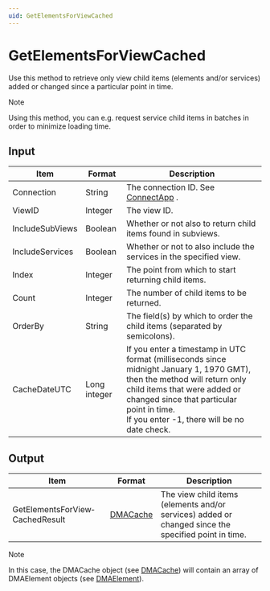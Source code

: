 ```yaml
---
uid: GetElementsForViewCached
---
```


# GetElementsForViewCached

Use this method to retrieve only view child items (elements and/or services) added or changed since a particular point in time.

> [!NOTE]
> Using this method, you can e.g. request service child items in batches in order to minimize loading time.

## Input

| Item            | Format       | Description                                                                                                                                                                                                                                              |
|-----------------|--------------|----------------------------------------------------------------------------------------------------------------------------------------------------------------------------------------------------------------------------------------------------------|
| Connection      | String       | The connection ID. See [ConnectApp](xref:ConnectApp) .                                                                                                                                                                                                     |
| ViewID          | Integer      | The view ID.                                                                                                                                                                                                                                             |
| IncludeSubViews | Boolean      | Whether or not also to return child items found in subviews.                                                                                                                                                                                             |
| IncludeServices | Boolean      | Whether or not to also include the services in the specified view.                                                                                                                                                                                       |
| Index           | Integer      | The point from which to start returning child items.                                                                                                                                                                                                     |
| Count           | Integer      | The number of child items to be returned.                                                                                                                                                                                                                |
| OrderBy         | String       | The field(s) by which to order the child items (separated by semicolons).                                                                                                                                                                                |
| CacheDateUTC    | Long integer | If you enter a timestamp in UTC format (milliseconds since midnight January 1, 1970 GMT), then the method will return only child items that were added or changed since that particular point in time.<br> If you enter -1, there will be no date check. |

## Output

| Item                            | Format                                           | Description                                                                                         |
|---------------------------------|--------------------------------------------------|-----------------------------------------------------------------------------------------------------|
| GetElementsForView­CachedResult | [DMACache](xref:DMACache) | The view child items (elements and/or services) added or changed since the specified point in time. |

> [!NOTE]
> In this case, the DMACache object (see [DMACache](xref:DMACache)) will contain an array of DMAElement objects (see [DMAElement](xref:DMAElement)).

